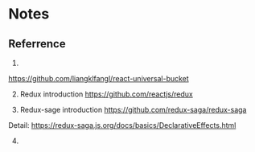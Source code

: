 # Notes

## Referrence
1.
https://github.com/liangklfangl/react-universal-bucket

2. Redux introduction
https://github.com/reactjs/redux

3. Redux-sage introduction 
https://github.com/redux-saga/redux-saga

Detail: 
https://redux-saga.js.org/docs/basics/DeclarativeEffects.html

4. 
